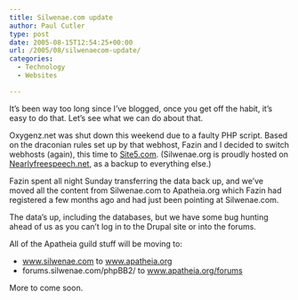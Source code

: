 ```yaml
---
title: Silwenae.com update
author: Paul Cutler
type: post
date: 2005-08-15T12:54:25+00:00
url: /2005/08/silwenaecom-update/
categories:
  - Technology
  - Websites

---
```

It&#8217;s been way too long since I&#8217;ve blogged, once you get off the habit, it&#8217;s easy to do that. Let&#8217;s see what we can do about that.

Oxygenz.net was shut down this weekend due to a faulty PHP script. Based on the draconian rules set up by that webhost, Fazin and I decided to switch webhosts (again), this time to [Site5.com][1]. (Silwenae.org is proudly hosted on [Nearlyfreespeech.net][2], as a backup to everything else.)

Fazin spent all night Sunday transferring the data back up, and we&#8217;ve moved all the content from Silwenae.com to Apatheia.org which Fazin had registered a few months ago and had just been pointing at Silwenae.com.

The data&#8217;s up, including the databases, but we have some bug hunting ahead of us as you can&#8217;t log in to the Drupal site or into the forums.

All of the Apatheia guild stuff will be moving to:

  * www.silwenae.com to www.apatheia.org
  * forums.silwenae.com/phpBB2/ to www.apatheia.org/forums

More to come soon.

 [1]: http://www.site5.com
 [2]: http://www.nearlyfreespeech.net